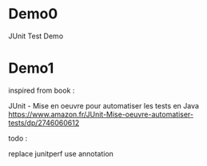 # Demo0
JUnit Test Demo

# Demo1

inspired from book : 

JUnit - Mise en oeuvre pour automatiser les tests en Java
https://www.amazon.fr/JUnit-Mise-oeuvre-automatiser-tests/dp/2746060612

todo :

replace junitperf
use annotation